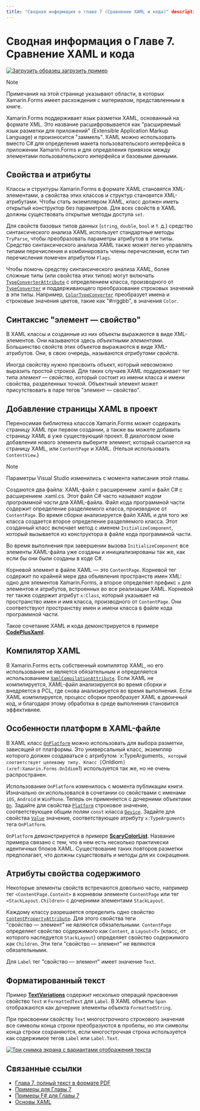 ```yaml
---
title: "Сводная информация о главе 7 (Сравнение XAML и кода)" description: "Создание мобильных приложений с помощью Xamarin.Forms: Сводная информация о главе 7 (Сравнение XAML и кода)" ms.prod: xamarin ms.technology: xamarin-forms ms.assetid: E91F387B-CE90-481C-8D90-CB25519BFD2B author: davidbritch ms.author: dabritch ms.date: 19.07.2018 no-loc: [Xamarin.Forms, Xamarin.Essentials]
---
```


# <a name="summary-of-chapter-7-xaml-vs-code"></a>Сводная информация о Главе 7. Сравнение XAML и кода

[![Загрузить образец](~/media/shared/download.png) загрузить пример](https://github.com/xamarin/xamarin-forms-book-samples/tree/master/Chapter07)

> [!NOTE]
> Примечания на этой странице указывают области, в которых Xamarin.Forms имеет расхождения с материалом, представленным в книге.

Xamarin.Forms поддерживает язык разметки XAML, основанный на формате XML. Это название расшифровывается как "расширяемый язык разметки для приложений" (Extensible Application Markup Language) и произносится "заммель". XAML можно использовать вместо C# для определения макета пользовательского интерфейса в приложении Xamarin.Forms и для определения привязок между элементами пользовательского интерфейса и базовыми данными.

## <a name="properties-and-attributes"></a>Свойства и атрибуты

Классы и структуры Xamarin.Forms в формате XAML становятся XML-элементами, а свойства этих классов и структур становятся XML-атрибутами. Чтобы стать экземпляром XAML, класс должен иметь открытый конструктор без параметров. Для всех свойств в XAML должны существовать открытые методы доступа `set`.

Для свойств базовых типов данных (`string`, `double`, `bool` и т. д.) средство синтаксического анализа XAML использует стандартные методы `TryParse`, чтобы преобразовать параметры атрибутов в эти типы. Средство синтаксического анализа XAML также может легко управлять типами перечисления и комбинировать члены перечисления, если тип перечисления помечен атрибутом `Flags`.

Чтобы помочь средству синтаксического анализа XAML, более сложные типы (или свойства этих типов) могут включать [`TypeConverterAttribute`](xref:Xamarin.Forms.TypeConverterAttribute) с определением класса, производного от [`TypeConverter`](xref:Xamarin.Forms.TypeConverter) и поддерживающего преобразование строковых значений в эти типы. Например, [`ColorTypeConverter`](xref:Xamarin.Forms.ColorTypeConverter) преобразует имена и строковые значения цветов, такие как "#rrggbb", в значения `Color`.

## <a name="property-element-syntax"></a>Синтаксис "элемент — свойство"

В XAML классы и созданные из них объекты выражаются в виде XML-элементов. Они называются здесь *объектными элементами*. Большинство свойств этих объектов выражаются в виде XML-атрибутов. Они, в свою очередь, называются *атрибутами свойств*.

Иногда свойству нужно присвоить объект, который невозможно выразить простой строкой. Для таких случаев XAML поддерживает тег типа *элемент — свойство*, который состоит из имени класса и имени свойства, разделенных точкой. Объектный элемент может присутствовать в паре тегов "элемент — свойство".

## <a name="adding-a-xaml-page-to-your-project"></a>Добавление страницы XAML в проект

Переносимая библиотека классов Xamarin.Forms может содержать страницу XAML при первом создании, а также вы можете добавить страницу XAML в уже существующий проект. В диалоговом окне добавления нового элемента выберите элемент, который ссылается на страницу XAML, или `ContentPage` и XAML. (Нельзя использовать `ContentView`.)

> [!NOTE]
> Параметры Visual Studio изменились с момента написания этой главы.

Создаются два файла: XAML-файл с расширением .xaml и файл C# с расширением .xaml.cs. Этот файл C# часто называют *кодом программной части* для XAML-файла. Файл кода программной части содержит определение разделяемого класса, производное от `ContentPage`. Во время сборки анализируется файл XAML и для того же класса создается второе определение разделяемого класса. Этот созданный класс включает метод с именем `InitializeComponent`, который вызывается из конструктора в файле кода программной части.

Во время выполнения при завершении вызова `InitializeComponent` все элементы XAML-файла уже созданы и инициализированы так же, как если бы они были созданы в коде C#.

Корневой элемент в файле XAML — это `ContentPage`. Корневой тег содержит по крайней мере два объявления пространств имен XML: одно для элементов Xamarin.Forms, а второе определяет префикс `x` для элементов и атрибутов, встроенных во все реализации XAML. Корневой тег также содержит атрибут `x:Class`, который указывает на пространство имен и имя класса, производного от `ContentPage`. Они соответствуют пространству имен и имени класса в файле кода программной части.

Такое сочетание XAML и кода демонстрируется в примере [**CodePlusXaml**](https://github.com/xamarin/xamarin-forms-book-samples/tree/master/Chapter07).

## <a name="the-xaml-compiler"></a>Компилятор XAML

В Xamarin.Forms есть собственный компилятор XAML, но его использование не является обязательным и определяется использованием [`XamlCompilationAttribute`](xref:Xamarin.Forms.Xaml.XamlCompilationAttribute). Если XAML не компилируется, XAML-файл анализируется во время сборки и внедряется в PCL, где снова анализируется во время выполнения. Если XAML компилируется, процесс сборки преобразует XAML в двоичный код, и благодаря этому обработка в среде выполнения становится эффективнее.

## <a name="platform-specificity-in-the-xaml-file"></a>Особенности платформ в XAML-файле

В XAML класс [`OnPlatform`](xref:Xamarin.Forms.OnPlatform`1) можно использовать для выбора разметки, зависящей от платформы. Это универсальный класс, экземпляр которого должен создаваться с атрибутом `x:TypeArguments`, который соответствует целевому типу. Класс [`OnIdiom`](xref:Xamarin.Forms.OnIdiom`1) используется так же, но не очень распространен.

Использование `OnPlatform` изменилось с момента публикации книги. Изначально он использовался в сочетании со свойствами с именами `iOS`, `Android` и `WinPhone`. Теперь он применяется с дочерними объектами [`On`](xref:Xamarin.Forms.On). Задайте для свойства [`Platform`](xref:Xamarin.Forms.On.Platform) строковое значение, соответствующее общим полям `const` класса [`Device`](xref:Xamarin.Forms.Device). Задайте для свойства [`Value`](xref:Xamarin.Forms.On.Value) значение, соответствующее атрибуту `x:TypeArguments` тега `OnPlatform`.

`OnPlatform` демонстрируется в примере [**ScaryColorList**](https://github.com/xamarin/xamarin-forms-book-samples/tree/master/Chapter07/ScaryColorList). Название примера связано с тем, что в нем есть несколько практически идентичных блоков XAML. Существование таких повторов разметки предполагает, что должны существовать и методы для их сокращения.

## <a name="the-content-property-attributes"></a>Атрибуты свойства содержимого

Некоторые элементы свойств встречаются довольно часто, например тег `<ContentPage.Content>` в корневом элементе `ContentPage` или тег `<StackLayout.Children>` с дочерними элементами `StackLayout`.

Каждому классу разрешается определить одно свойство [`ContentPropertyAttribute`](xref:Xamarin.Forms.ContentPropertyAttribute). Для этого свойства теги "свойство — элемент" не являются обязательными. `ContentPage` определяет свойство содержимого как `Content`, а `Layout<T>` (класс, от которого наследуется `StackLayout`) определяет свойство содержимого как `Children`. Эти теги "свойство — элемент" не являются обязательными.

Для `Label` тег "свойство — элемент" имеет значение `Text`.

## <a name="formatted-text"></a>Форматированный текст

Пример [**TextVariations**](https://github.com/xamarin/xamarin-forms-book-samples/tree/master/Chapter07/TextVariations) содержит несколько операций присвоения свойство `Text` и `FormattedText` для `Label`. В XAML объекты `Span` отображаются как дочерние элементы объекта `FormattedString`.

 При присвоении свойству `Text` многострочного строкового значения все символы конца строки преобразуются в пробелы, но эти символы конца строки сохраняются, если многострочная строка используется как содержимое тегов `Label` или `Label.Text`.

 [![Три снимка экрана с вариантами отображения текста](images/ch07fg03-small.png "Варианты форматирования текста")](images/ch07fg03-large.png#lightbox "Варианты форматирования текста")

## <a name="related-links"></a>Связанные ссылки

- [Глава 7, полный текст в формате PDF](https://download.xamarin.com/developer/xamarin-forms-book/XamarinFormsBook-Ch07-Apr2016.pdf)
- [Примеры для Главы 7](https://github.com/xamarin/xamarin-forms-book-samples/tree/master/Chapter07)
- [Примеры F# для Главы 7](https://github.com/xamarin/xamarin-forms-book-samples/tree/master/Chapter07/FS/CodePlusXaml)
- [Основы XAML](~/xamarin-forms/xaml/xaml-basics/index.md)
